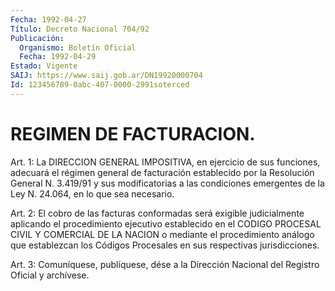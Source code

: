 ```yaml
---
Fecha: 1992-04-27
Título: Decreto Nacional 704/92
Publicación:
  Organismo: Boletín Oficial
  Fecha: 1992-04-29
Estado: Vigente
SAIJ: https://www.saij.gob.ar/DN19920000704
Id: 123456789-0abc-407-0000-2991soterced
---
```

# REGIMEN DE FACTURACION.

<a id="1"></a>
Art.  1:  La DIRECCION GENERAL IMPOSITIVA, en ejercicio de sus funciones, adecuará  el  régimen general de facturación establecido por la Resolución General  N. 3.419/91 y sus  modificatorias  a las condiciones    emergentes  de  la  Ley  N. 24.064, en  lo  que  sea necesario.

<a id="2"></a>
Art.  2:  El  cobro  de las facturas conformadas será exigible judicialmente aplicando el  procedimiento  ejecutivo establecido en el  CODIGO PROCESAL CIVIL Y COMERCIAL DE LA NACION  o  mediante  el procedimiento  análogo  que  establezcan  los Códigos Procesales en sus respectivas jurisdicciones.

<a id="3"></a>
Art.  3: Comuníquese, publíquese, dése a la Dirección Nacional del Registro Oficial y archívese.